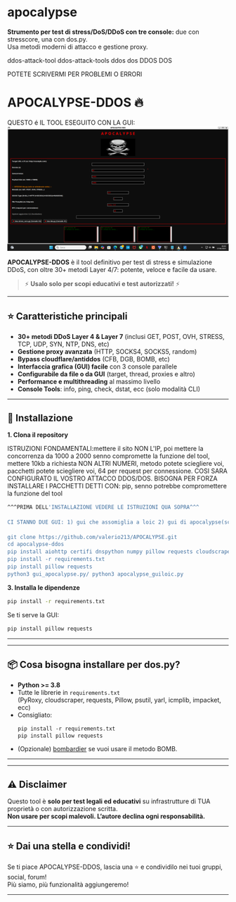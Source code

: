 # apocalypse

**Strumento per test di stress/DoS/DDoS con tre console:** due con stresscore, una con dos.py.  
Usa metodi moderni di attacco e gestione proxy.  

ddos-attack-tool
ddos-attack-tools
ddos
dos DDOS DOS

POTETE SCRIVERMI PER PROBLEMI O ERRORI

# APOCALYPSE-DDOS 🔥
QUESTO é IL TOOL ESEGUITO CON LA GUI:
![Logo](apocalypse.png)

**APOCALYPSE-DDOS** è il tool definitivo per test di stress e simulazione DDoS, con oltre 30+ metodi Layer 4/7: potente, veloce e facile da usare.  
> ⚡️ **Usalo solo per scopi educativi e test autorizzati!** ⚡️

---

## ⭐️ Caratteristiche principali

- **30+ metodi DDoS Layer 4 & Layer 7** (inclusi GET, POST, OVH, STRESS, TCP, UDP, SYN, NTP, DNS, etc)
- **Gestione proxy avanzata** (HTTP, SOCKS4, SOCKS5, random)
- **Bypass cloudflare/antiddos** (CFB, DGB, BOMB, etc)
- **Interfaccia grafica (GUI) facile** con 3 console parallele
- **Configurabile da file o da GUI** (target, thread, proxies e altro)
- **Performance e multithreading** al massimo livello
- **Console Tools**: info, ping, check, dstat, ecc (solo modalità CLI)

---

## 🚀 Installazione

**1. Clona il repository**

ISTRUZIONI FONDAMENTALI:mettere il sito  NON L'IP, poi mettere la concorrenza da 1000 a 2000 senno compromette la funzione del tool, 
mettere 10kb a richiesta NON ALTRI NUMERI, metodo potete sciegliere voi, pacchetti potete sciegliere voi, 64 per request per connessione. 
COSI SARA CONFIGURATO IL VOSTRO ATTACCO DDOS/DOS.
BISOGNA PER FORZA INSTALLARE I PACCHETTI DETTI CON: pip, senno potrebbe compromettere la funzione del tool
```bash
^^^PRIMA DELL'INSTALLAZIONE VEDERE LE ISTRUZIONI QUA SOPRA^^^

CI STANNO DUE GUI: 1) gui che assomiglia a loic 2) gui di apocalypse(sciegliete voi le funzioni sono uguali)

git clone https://github.com/valerio213/APOCALYPSE.git
cd apocalypse-ddos
pip install aiohttp certifi dnspython numpy pillow requests cloudscraper PyRoxy yarl icmplib impacket psutil
pip install -r requirements.txt
pip install pillow requests
python3 gui_apocalypse.py/ python3 apocalypse_guiloic.py
```

**3. Installa le dipendenze**
```bash
pip install -r requirements.txt
```
Se ti serve la GUI:  
```bash
pip install pillow requests
```
---

---

## 📦 Cosa bisogna installare per dos.py?

- **Python >= 3.8**
- Tutte le librerie in `requirements.txt`  
  (PyRoxy, cloudscraper, requests, Pillow, psutil, yarl, icmplib, impacket, ecc)
- Consigliato:  
  ```
  pip install -r requirements.txt
  pip install pillow requests
  ```
- (Opzionale) [bombardier](https://github.com/codesenberg/bombardier) se vuoi usare il metodo BOMB.

---

---

## ⚠️ Disclaimer

Questo tool è **solo per test legali ed educativi** su infrastrutture di TUA proprietà o con autorizzazione scritta.  
**Non usare per scopi malevoli. L’autore declina ogni responsabilità.**

---

## ⭐️ Dai una stella e condividi!

Se ti piace APOCALYPSE-DDOS, lascia una ⭐️ e condividilo nei tuoi gruppi, social, forum!  
Più siamo, più funzionalità aggiungeremo!

---



